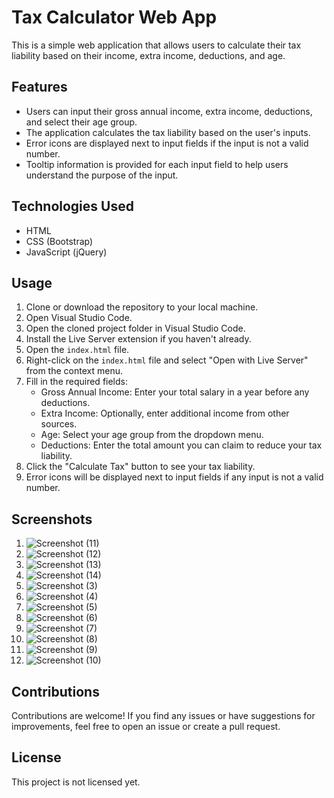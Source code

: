 # Tax Calculator Web App

This is a simple web application that allows users to calculate their tax liability based on their income, extra income, deductions, and age.

## Features

- Users can input their gross annual income, extra income, deductions, and select their age group.
- The application calculates the tax liability based on the user's inputs.
- Error icons are displayed next to input fields if the input is not a valid number.
- Tooltip information is provided for each input field to help users understand the purpose of the input.

## Technologies Used

- HTML
- CSS (Bootstrap)
- JavaScript (jQuery)

## Usage

1. Clone or download the repository to your local machine.
2. Open Visual Studio Code.
3. Open the cloned project folder in Visual Studio Code.
4. Install the Live Server extension if you haven't already.
5. Open the `index.html` file.
6. Right-click on the `index.html` file and select "Open with Live Server" from the context menu.
7. Fill in the required fields:
    - Gross Annual Income: Enter your total salary in a year before any deductions.
    - Extra Income: Optionally, enter additional income from other sources.
    - Age: Select your age group from the dropdown menu.
    - Deductions: Enter the total amount you can claim to reduce your tax liability.
8. Click the "Calculate Tax" button to see your tax liability.
9. Error icons will be displayed next to input fields if any input is not a valid number.

## Screenshots
1. ![Screenshot (11)](https://github.com/badalk121/tax_calculator/assets/157864687/cdec543e-6ba2-41f9-9fa6-bda25052523e)
2. ![Screenshot (12)](https://github.com/badalk121/tax_calculator/assets/157864687/60653e92-ec17-44d3-91e7-5a199b6f8d8b)
3. ![Screenshot (13)](https://github.com/badalk121/tax_calculator/assets/157864687/be65d0e9-9f3d-476b-bf52-67ff7b8dfa69)
4. ![Screenshot (14)](https://github.com/badalk121/tax_calculator/assets/157864687/cc887e09-cfbc-4e74-b0a7-f50d96068566)
5. ![Screenshot (3)](https://github.com/badalk121/tax_calculator/assets/157864687/d97b2aa0-8c4a-4aee-b638-3aa611bf2f5a)
6. ![Screenshot (4)](https://github.com/badalk121/tax_calculator/assets/157864687/f910b5f9-be65-4c41-81ef-2a7562a467fc)
7. ![Screenshot (5)](https://github.com/badalk121/tax_calculator/assets/157864687/45bd48f5-b59d-4a36-bbbb-5fa959356394)
8. ![Screenshot (6)](https://github.com/badalk121/tax_calculator/assets/157864687/3974ba38-c512-473e-b6f7-593483b6a897)
9. ![Screenshot (7)](https://github.com/badalk121/tax_calculator/assets/157864687/ca6c674d-928f-437d-90fa-a063aa2c02cd)
10. ![Screenshot (8)](https://github.com/badalk121/tax_calculator/assets/157864687/11826830-6a2f-43af-a4ce-ffa4f82f21ce)
11. ![Screenshot (9)](https://github.com/badalk121/tax_calculator/assets/157864687/6e6ba96f-41a0-4561-92f6-0966d75c24d4)
12. ![Screenshot (10)](https://github.com/badalk121/tax_calculator/assets/157864687/4c96f7b3-cea7-4af3-aa22-b7c1eb2981dd)


## Contributions

Contributions are welcome! If you find any issues or have suggestions for improvements, feel free to open an issue or create a pull request.

## License

This project is not licensed yet.
